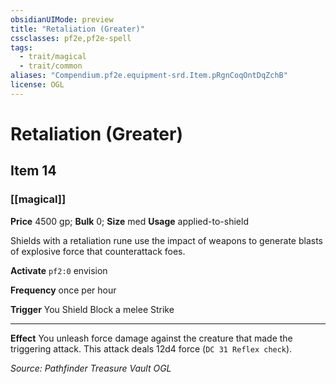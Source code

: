 ```yaml
---
obsidianUIMode: preview
title: "Retaliation (Greater)"
cssclasses: pf2e,pf2e-spell
tags:
  - trait/magical
  - trait/common
aliases: "Compendium.pf2e.equipment-srd.Item.pRgnCoqOntDqZchB"
license: OGL
---
```

# Retaliation (Greater)
## Item 14
### [[magical]]


**Price** 4500 gp; 
**Bulk** 0; **Size** med
**Usage** applied-to-shield

Shields with a retaliation rune use the impact of weapons to generate blasts of explosive force that counterattack foes.

**Activate** `pf2:0` envision

**Frequency** once per hour

**Trigger** You Shield Block a melee Strike

* * *

**Effect** You unleash force damage against the creature that made the triggering attack. This attack deals 12d4 force (`DC 31 Reflex check`).

*Source: Pathfinder Treasure Vault*
*OGL*